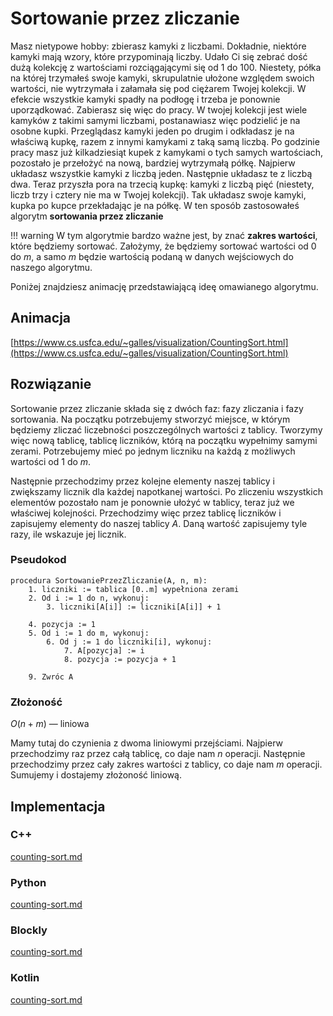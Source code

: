 # Sortowanie przez zliczanie

Masz nietypowe hobby: zbierasz kamyki z liczbami. Dokładnie, niektóre kamyki mają wzory, które przypominają liczby. Udało Ci się zebrać dość dużą kolekcję z wartościami rozciągającymi się od $1$ do $100$. Niestety, półka na której trzymałeś swoje kamyki, skrupulatnie ułożone względem swoich wartości, nie wytrzymała i załamała się pod ciężarem Twojej kolekcji. W efekcie wszystkie kamyki spadły na podłogę i trzeba je ponownie uporządkować. Zabierasz się więc do pracy. W twojej kolekcji jest wiele kamyków z takimi samymi liczbami, postanawiasz więc podzielić je na osobne kupki. Przeglądasz kamyki jeden po drugim i odkładasz je na właściwą kupkę, razem z innymi kamykami z taką samą liczbą. Po godzinie pracy masz już kilkadziesiąt kupek z kamykami o tych samych wartościach, pozostało je przełożyć na nową, bardziej wytrzymałą półkę. Najpierw układasz wszystkie kamyki z liczbą jeden. Następnie układasz te z liczbą dwa. Teraz przyszła pora na trzecią kupkę: kamyki z liczbą pięć (niestety, liczb trzy i cztery nie ma w Twojej kolekcji). Tak układasz swoje kamyki, kupka po kupce przekładając je na półkę. W ten sposób zastosowałeś algorytm **sortowania przez zliczanie**

!!! warning
	 W tym algorytmie bardzo ważne jest, by znać **zakres wartości**, które będziemy sortować. Założymy, że będziemy sortować wartości od $0$ do $m$, a samo $m$ będzie wartością podaną w danych wejściowych do naszego algorytmu.

Poniżej znajdziesz animację przedstawiającą ideę omawianego algorytmu.

## Animacja

[https://www.cs.usfca.edu/~galles/visualization/CountingSort.html](https://www.cs.usfca.edu/~galles/visualization/CountingSort.html)

## Rozwiązanie

Sortowanie przez zliczanie składa się z dwóch faz: fazy zliczania i fazy sortowania. Na początku potrzebujemy stworzyć miejsce, w którym będziemy zliczać liczebności poszczególnych wartości z tablicy. Tworzymy więc nową tablicę, tablicę liczników, którą na początku wypełnimy samymi zerami. Potrzebujemy mieć po jednym liczniku na każdą z możliwych wartości od $1$ do $m$.

Następnie przechodzimy przez kolejne elementy naszej tablicy i zwiększamy licznik dla każdej napotkanej wartości. Po zliczeniu wszystkich elementów pozostało nam je ponownie ułożyć w tablicy, teraz już we właściwej kolejności. Przechodzimy więc przez tablicę liczników i zapisujemy elementy do naszej tablicy $A$. Daną wartość zapisujemy tyle razy, ile wskazuje jej licznik.

### Pseudokod

```
procedura SortowaniePrzezZliczanie(A, n, m):
    1. liczniki := tablica [0..m] wypełniona zerami
    2. Od i := 1 do n, wykonuj:
        3. liczniki[A[i]] := liczniki[A[i]] + 1

    4. pozycja := 1
    5. Od i := 1 do m, wykonuj:
        6. Od j := 1 do liczniki[i], wykonuj:
            7. A[pozycja] := i
            8. pozycja := pozycja + 1  

    9. Zwróc A
```

### Złożoność

$O(n+m)$ — liniowa

Mamy tutaj do czynienia z dwoma liniowymi przejściami. Najpierw przechodzimy raz przez całą tablicę, co daje nam $n$ operacji. Następnie przechodzimy przez cały zakres wartości z tablicy, co daje nam $m$ operacji. Sumujemy i dostajemy złożoność liniową.

## Implementacja

### C++


[counting-sort.md](../../programming/c++/algorithms/sorting/counting-sort.md)


### Python


[counting-sort.md](../../programming/python/algorithms/sorting/counting-sort.md)


### Blockly


[counting-sort.md](../../programming/blockly/algorithms/sorting/counting-sort.md)


### Kotlin


[counting-sort.md](../../programming/kotlin/algorithms/sorting/counting-sort.md)
